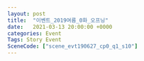 ```yaml
---
layout: post
title:  "이벤트_2019여름_0화_오프닝"
date:   2021-03-13 20:00:00 +0000
categories: Event
Tags: Story Event
SceneCode: ["scene_evt190627_cp0_q1_s10"]
---
```

